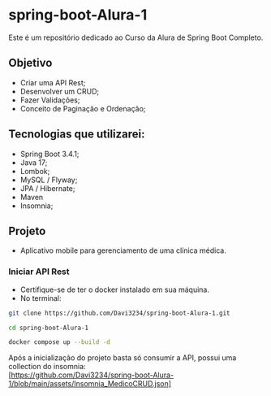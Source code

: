 # spring-boot-Alura-1
Este é um repositório dedicado ao Curso da Alura de Spring Boot Completo.

## Objetivo
- Criar uma API Rest;
- Desenvolver um CRUD;
- Fazer Validações;
- Conceito de Paginação e Ordenação;

## Tecnologias que utilizarei:
- Spring Boot 3.4.1;
- Java 17;
- Lombok;
- MySQL / Flyway;
- JPA / Hibernate;
- Maven
- Insomnia;

## Projeto
- Aplicativo mobile para gerenciamento de uma clínica médica.

### Iniciar API Rest
- Certifique-se de ter o docker instalado em sua máquina.
- No terminal:
``` bash
git clone https://github.com/Davi3234/spring-boot-Alura-1.git

cd spring-boot-Alura-1

docker compose up --build -d
```

Após a inicialização do projeto basta só consumir a API, possui uma collection do insomnia:<br>
[https://github.com/Davi3234/spring-boot-Alura-1/blob/main/assets/Insomnia_MedicoCRUD.json]
